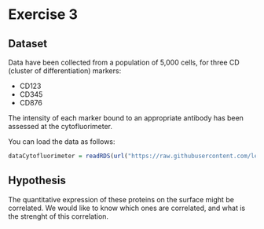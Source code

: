 # Exercise 3


## Dataset

Data have been collected from a population of 5,000 cells, for three CD (cluster of differentiation) markers:

- CD123
- CD345
- CD876

The intensity of each marker bound to an appropriate antibody has been assessed at the cytofluorimeter.

You can load the data as follows:

```R
dataCytofluorimeter = readRDS(url("https://raw.githubusercontent.com/lescai-teaching/class-bigdata-2023/main/L10_stats_exercises/exercise_03/L10_dataset_exercise03.rds"))
```



## Hypothesis

The quantitative expression of these proteins on the surface might be correlated. We would like to know which ones are correlated, and what is the strenght of this correlation.
